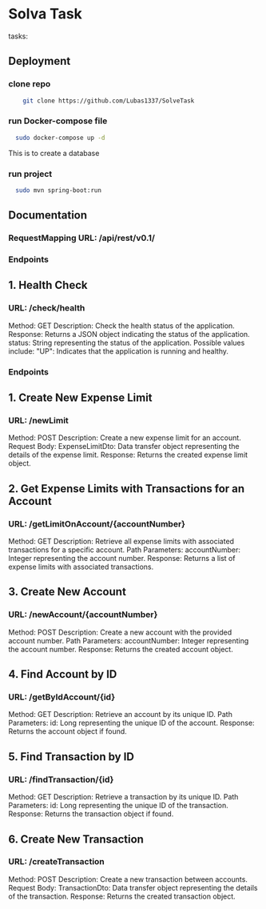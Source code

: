 # Solva Task

tasks:




## Deployment

### clone repo

```bash
    git clone https://github.com/Lubas1337/SolveTask
```

### run Docker-compose file

```bash
  sudo docker-compose up -d
```
This is to create a database

### run project 

```bash
  sudo mvn spring-boot:run
```

## Documentation

### RequestMapping URL: /api/rest/v0.1/


### Endpoints
## 1. Health Check

### URL: /check/health
Method: GET
Description: Check the health status of the application.
Response: Returns a JSON object indicating the status of the application.
status: String representing the status of the application. Possible values include:
"UP": Indicates that the application is running and healthy.

### Endpoints
## 1. Create New Expense Limit

### URL: /newLimit
Method: POST
Description: Create a new expense limit for an account.
Request Body:
ExpenseLimitDto: Data transfer object representing the details of the expense limit.
Response: Returns the created expense limit object.


## 2. Get Expense Limits with Transactions for an Account

### URL: /getLimitOnAccount/{accountNumber}
Method: GET
Description: Retrieve all expense limits with associated transactions for a specific account.
Path Parameters:
accountNumber: Integer representing the account number.
Response: Returns a list of expense limits with associated transactions.


## 3. Create New Account

### URL: /newAccount/{accountNumber}
Method: POST
Description: Create a new account with the provided account number.
Path Parameters:
accountNumber: Integer representing the account number.
Response: Returns the created account object.


## 4. Find Account by ID

### URL: /getByIdAccount/{id}
Method: GET
Description: Retrieve an account by its unique ID.
Path Parameters:
id: Long representing the unique ID of the account.
Response: Returns the account object if found.


## 5. Find Transaction by ID

### URL: /findTransaction/{id}
Method: GET
Description: Retrieve a transaction by its unique ID.
Path Parameters:
id: Long representing the unique ID of the transaction.
Response: Returns the transaction object if found.


## 6. Create New Transaction

### URL: /createTransaction
Method: POST
Description: Create a new transaction between accounts.
Request Body:
TransactionDto: Data transfer object representing the details of the transaction.
Response: Returns the created transaction object.




